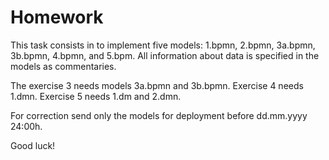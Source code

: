 Homework
========
This task consists in to implement five models: 1.bpmn, 2.bpmn, 3a.bpmn, 3b.bpmn, 4.bpmn, and 5.bpm. All information about data is specified in the models as commentaries.

The exercise 3 needs models 3a.bpmn and 3b.bpmn. Exercise 4 needs 1.dmn. Exercise 5 needs 1.dm and 2.dmn.

For correction send only the models for deployment before dd.mm.yyyy 24:00h.

Good luck!